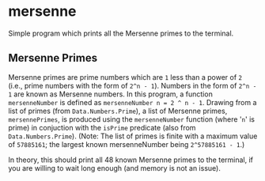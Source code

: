 # mersenne
Simple program which prints all the Mersenne primes to the terminal.

## Mersenne Primes
Mersenne primes are prime numbers which are `1` less than a power of `2` (i.e., prime numbers with the form of `2^n - 1`). Numbers in the form of `2^n - 1` are known as Mersenne numbers. In this program, a function `mersenneNumber` is defined as `mersenneNumber n = 2 ^ n - 1`. Drawing from a list of primes (from `Data.Numbers.Prime`), a list of Mersenne primes, `mersennePrimes`, is produced using the `mersenneNumber` function (where '`n`' is prime) in conjuction with the `isPrime` predicate (also from `Data.Numbers.Prime`). (Note: The list of primes is finite with a maximum value of `57885161`; the largest known mersenneNumber being `2^57885161 - 1`.)

In theory, this should print all 48 known Mersenne primes to the terminal, if you are willing to wait long enough (and memory is not an issue).

